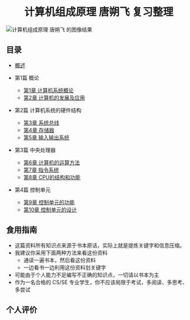 <h1 align="center">计算机组成原理 唐朔飞 复习整理</h1>

![计算机组成原理 唐朔飞 的图像结果](https://tse1-mm.cn.bing.net/th/id/OIP-C.-JY0cAtjtfmoCJe8U1_RNAHaHa?w=188&h=188&c=7&r=0&o=5&pid=1.7)

## 目录

* [概述](/专业课/计算机组成原理%20唐朔飞/README.md)

* 第1篇 概论
	* [第1章 计算机系统概论](/专业课/计算机组成原理%20唐朔飞/第1章%20计算机系统概论.md)
	* [第2章 计算机的发展及应用](/专业课/计算机组成原理%20唐朔飞/第2章%20计算机的发展及应用.md)

* 第2篇 计算机系统的硬件结构
	* [第3章 系统总线](/专业课/计算机组成原理%20唐朔飞/第3章%20系统总线.md)
	* [第4章 存储器](/专业课/计算机组成原理%20唐朔飞/第4章%20存储器.md)
	* [第5章 输入输出系统]()


* 第3篇 中央处理器
	* [第6章 计算机的运算方法]()
	* [第7章 指令系统]()
	* [第8章 CPU的结构和功能]()
* 第4篇 控制单元
	* [第9章 控制单元的功能]()
	* [第10章 控制单元的设计]()

## 食用指南

* 这篇资料所有知识点来源于书本原话，实际上就是提炼关键字和信息压缩。
* 我建议你采用下面两种方法来看这份资料
	* 通读一遍书本，然后看这份资料
	* 一边看书一边利用这份资料划关键字
* 可能由于个人能力不足编写不正确的知识点，一切请以书本为主
* 作为一名合格的 CS/SE 专业学生，你不应该局限于考试，多阅读、多思考、多尝试

## 个人评价


